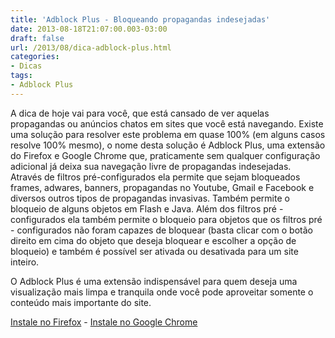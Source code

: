 ```yaml
---
title: 'Adblock Plus - Bloqueando propagandas indesejadas'
date: 2013-08-18T21:07:00.003-03:00
draft: false
url: /2013/08/dica-adblock-plus.html
categories:
- Dicas
tags: 
- Adblock Plus
---
```


A dica de hoje vai para você, que está cansado de ver aquelas propagandas ou anúncios chatos em sites que você está navegando. Existe uma solução para resolver este problema em quase 100% (em alguns casos resolve 100% mesmo), o nome desta solução é Adblock Plus, uma extensão do Firefox e Google Chrome que, praticamente sem qualquer configuração adicional já deixa sua navegação livre de propagandas indesejadas.  
Através de filtros pré-configurados ela permite que sejam bloqueados frames, adwares, banners, propagandas no Youtube, Gmail e Facebook e diversos outros tipos de propagandas invasivas. Também permite o bloqueio de alguns objetos em Flash e Java. Além dos filtros pré - configurados ela também permite o bloqueio para objetos que os filtros pré - configurados não foram capazes de bloquear (basta clicar com o botão direito em cima do objeto que deseja bloquear e escolher a opção de bloqueio) e também é possível ser ativada ou desativada para um site inteiro.

O Adblock Plus é uma extensão indispensável para quem deseja uma visualização mais limpa e tranquila onde você pode aproveitar somente o conteúdo mais importante do site.

[Instale no Firefox](https://addons.mozilla.org/pt-br/firefox/addon/adblock-plus/) - [Instale no Google Chrome](https://chrome.google.com/webstore/detail/adblock-plus/cfhdojbkjhnklbpkdaibdccddilifddb?hl=pt-BR)
